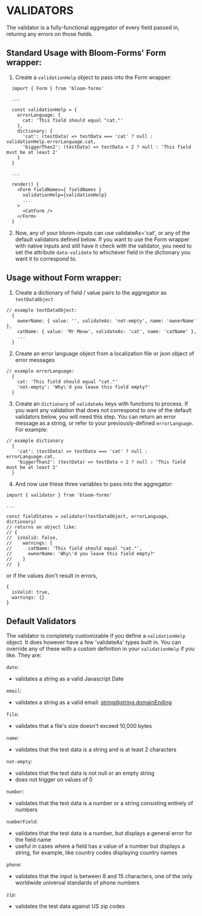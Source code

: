 # VALIDATORS

The validator is a fully-functional aggregator of every field passed in, returing any errors on those fields.

## Standard Usage with Bloom-Forms' Form wrapper:
1. Create a `validationHelp` object to pass into the Form wrapper:
```
  import { Form } from 'bloom-forms'

  ...

  const validationHelp = {
    errorLanguage: {
      cat: 'This field should equal "cat."'
    },
    dictionary: {
      'cat': (testData) => testData === 'cat' ? null : validationHelp.errorLanguage.cat,
      'biggerThan2': (testData) => testData > 2 ? null : 'This field must be at least 2'
    }
  }

  ...

  render() {
    <Form fieldNames={ fieldNames }
      validationHelp={validationHelp}
      ...
    >
      <CatForm />
    </Form>
  }
```

2. Now, any of your bloom-inputs can use validateAs='cat', or any of the default validators defined below. If you want to use the Form wrapper with native inputs and still have it check with the validator, you need to set the attribute `data-validate` to whichever field in the dictionary you want it to correspond to.


## Usage without Form wrapper:
1. Create a dictionary of field / value pairs to the aggregator as `testDataObject`
```
// example testDataObject:
  {
    ownerName: { value: '', validateAs: 'not-empty', name: 'ownerName' },
    catName: { value: 'Mr Meow', validateAs: 'cat', name: 'catName' },
    ...
  }
```

2. Create an error language object from a localization file or json object of error messages
```
// example errorLanguage:
  {
    cat: 'This field should equal "cat."'
    'not-empty': 'Why\'d you leave this field empty?'
  }

```

3. Create an `dictionary` of `validateAs` keys with functions to process. If you want any validation that does not correspond to one of the default validators below, you will need this step. You can return an error message as a string, or refer to your previously-defined `errorLanguage`. For example:
```
// example dictionary
  {
    'cat': (testData) => testData === 'cat' ? null : errorLanguage.cat,
    'biggerThan2': (testData) => testData > 2 ? null : 'This field must be at least 2'
  }
```

4. And now use these three variables to pass into the aggregator:
```
import { validator } from 'bloom-forms'

...

const fieldStates = validator(testDataObject, errorLanguage, dictionary)
// returns an object like:
// {
//  isValid: false,
//    warnings: {
//      catName: 'This field should equal "cat."',
//      ownerName: 'Why\'d you leave this field empty?'
//    }
//  }

```
or if the values don't result in errors,
```
{
  isValid: true,
  warnings: {}
}
```


## Default Validators
The validator is completely customizable if you define a `validationHelp` object. It does however have a few 'validateAs' types built in. You can override any of these with a custom definition in your `validationHelp` if you like. They are:

`date`:
  - validates a string as a valid Javascript Date

`email`:
  - validates a string as a valid email: string@string.domainEnding

`file`:
  - validates that a file's size doesn't exceed 10,000 bytes

`name`:
  - validates that the test data is a string and is at least 2 characters

`not-empty`:
  - validates that the test data is not null or an empty string
  - does not trigger on values of 0

`number`:
  - validates that the test data is a number or a string consisting entirely of numbers

`numberField`:
  - validates that the test data is a number, but displays a general error for the field name
  - useful in cases where a field has a value of a number but displays a string, for example, like country codes displaying country names

`phone`:
  - validates that the input is between 8 and 15 characters, one of the only worldwide universal standards of phone numbers

`zip`:
  - validates the test data against US zip codes
